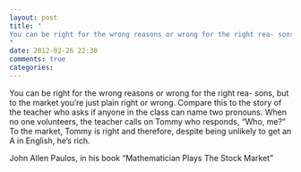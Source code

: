 ```yaml
---
layout: post
title: "
You can be right for the wrong reasons or wrong for the right rea- sons, but to the market you’re just plain right or wrong. Compare this to the story of the teacher who asks if anyone in the class can name two pronouns. When no one volunteers, the teacher calls on Tommy who responds, “Who, me?” To the market, Tommy is right and therefore, despite being unlikely to get an A in English, he’s rich.
"
date: 2012-02-26 22:30
comments: true
categories: 
---
```


You can be right for the wrong reasons or wrong for the right rea- sons, but to the market you’re just plain right or wrong. Compare this to the story of the teacher who asks if anyone in the class can name two pronouns. When no one volunteers, the teacher calls on Tommy who responds, “Who, me?” To the market, Tommy is right and therefore, despite being unlikely to get an A in English, he’s rich.


John Allen Paulos, in his book “Mathematician Plays The Stock Market”

